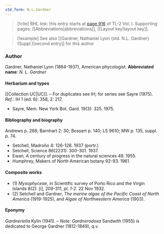 ```yaml
---
std_form: N.L.Gardner
---
```


> [!cite] BHL link: this entry starts at [page 916](https://www.biodiversitylibrary.org/page/33121047) of TL-2 Vol. I.
> Supporting pages: [[Abbreviations|abbreviations]], [[Layout key|layout key]].

> [!example] See also [[Gardner, Nathaniel Lyon {std. N.L. Gardner} (Suppl.)|second entry]] for this author

### Author

Gardner, Nathaniel Lyon (1864-1937), American phycologist. 
**Abbreviated name**: *N. L. Gardner*

#### Herbarium and types

[[Collection UC|UC]]. – For duplicates see IH; for series see Sayre (1975).
*Ref*.: IH 1 (ed. 6): 358, 2: 217.
- Sayre, Mem. New York Bot. Gard. 19(3): 325. 1975.

#### Bibliography and biography

Andrews p. 266; Barnhart 2: 30; Bossert p. 140; LS 9610; MW p. 135, suppl. p. 74.
- Setchell, Madroño 4: 126-128. 1937 (portr.)
- Setchell, Science 86(2231): 300-301. 1937.
- Ewan, A century of progress in the natural sciences 49. 1955.
- Humphrey, Makers of North American botany 92-93. 1961.

#### Composite works

- (1) *Myxophyceae, in* Scientific survey of Porto Rico and the Virgin Islands 8(2): \[i\], 209-311, *pl. 1-2.* 22 Nov 1932.
- (2) Setchell and Gardner, *The marine algae of the Pacific Coast of North America* (1919-1925), and *Algae of Northwestern America* (1903).

#### Eponymy

*Gardneriella* Kylin (1941). – *Note*: *Gardnerodoxa* Sandwith (1955) is dedicated to George Gardner (1812-1849), q.v.

